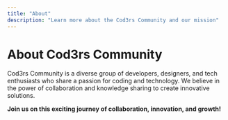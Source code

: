 ```yaml
---
title: "About"
description: "Learn more about the Cod3rs Community and our mission"
---
```


# About Cod3rs Community

Cod3rs Community is a diverse group of developers, designers, and tech enthusiasts who share a passion for coding and technology. 
We believe in the power of collaboration and knowledge sharing to create innovative solutions.

**Join us on this exciting journey of collaboration, innovation, and growth!**